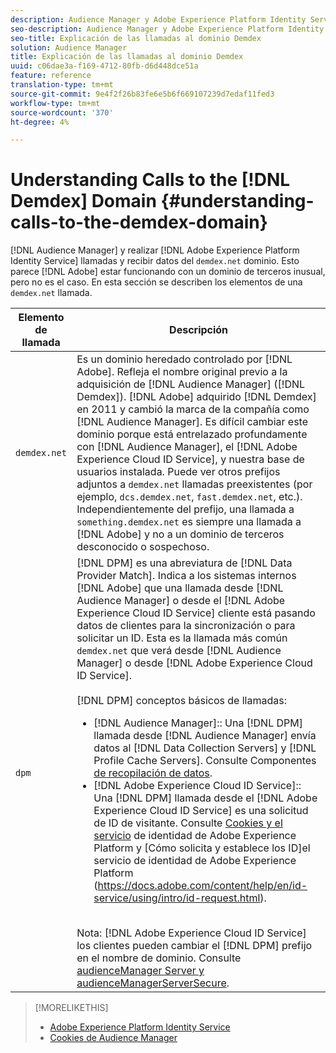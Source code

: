```yaml
---
description: Audience Manager y Adobe Experience Platform Identity Service realizan llamadas y reciben datos del dominio demdex.net. Esto puede parecer que Adobe está trabajando con un dominio de terceros inusual, pero no es el caso. Esta sección describe los elementos de una llamada demdex.net.
seo-description: Audience Manager y Adobe Experience Platform Identity Service realizan llamadas y reciben datos del dominio demdex.net. Esto puede parecer que Adobe está trabajando con un dominio de terceros inusual, pero no es el caso. Esta sección describe los elementos de una llamada demdex.net.
seo-title: Explicación de las llamadas al dominio Demdex
solution: Audience Manager
title: Explicación de las llamadas al dominio Demdex
uuid: c06dae3a-f169-4712-80fb-d6d448dce51a
feature: reference
translation-type: tm+mt
source-git-commit: 9e4f2f26b83fe6e5b6f669107239d7edaf11fed3
workflow-type: tm+mt
source-wordcount: '370'
ht-degree: 4%

---
```



# Understanding Calls to the [!DNL Demdex] Domain {#understanding-calls-to-the-demdex-domain}

[!DNL Audience Manager] y realizar [!DNL Adobe Experience Platform Identity Service] llamadas y recibir datos del `demdex.net` dominio. Esto parece [!DNL Adobe] estar funcionando con un dominio de terceros inusual, pero no es el caso. En esta sección se describen los elementos de una `demdex.net` llamada.

| Elemento de llamada | Descripción |
|---|---|
| `demdex.net` | Es un dominio heredado controlado por [!DNL Adobe]. Refleja el nombre original previo a la adquisición de [!DNL Audience Manager] ([!DNL Demdex]). [!DNL Adobe] adquirido [!DNL Demdex] en 2011 y cambió la marca de la compañía como [!DNL Audience Manager]. Es difícil cambiar este dominio porque está entrelazado profundamente con [!DNL Audience Manager], el [!DNL Adobe Experience Cloud ID Service], y nuestra base de usuarios instalada. Puede ver otros prefijos adjuntos a `demdex.net` llamadas preexistentes (por ejemplo, `dcs.demdex.net`, `fast.demdex.net`, etc.). Independientemente del prefijo, una llamada a `something.demdex.net` es siempre una llamada a [!DNL Adobe] y no a un dominio de terceros desconocido o sospechoso. |
| `dpm` | [!DNL DPM] es una abreviatura de [!DNL Data Provider Match]. Indica a los sistemas internos [!DNL Adobe] que una llamada desde [!DNL Audience Manager] o desde el [!DNL Adobe Experience Cloud ID Service] cliente está pasando datos de clientes para la sincronización o para solicitar un ID. Esta es la llamada más común `demdex.net` que verá desde [!DNL Audience Manager] o desde [!DNL Adobe Experience Cloud ID Service]. <br><br>[!DNL DPM] conceptos básicos de llamadas: <ul><li>[!DNL Audience Manager]:: Una [!DNL DPM] llamada desde [!DNL Audience Manager] envía datos al [!DNL Data Collection Servers] y [!DNL Profile Cache Servers]. Consulte Componentes [de recopilación de datos](../reference/system-components/components-data-collection.md).</li><li>[!DNL Adobe Experience Cloud ID Service]:: Una [!DNL DPM] llamada desde el [!DNL Adobe Experience Cloud ID Service] es una solicitud de ID de visitante. Consulte [Cookies y el servicio](https://docs.adobe.com/content/help/en/id-service/using/intro/cookies.html) de identidad de Adobe Experience Platform y [Cómo solicita y establece los ID]el servicio de identidad de Adobe Experience Platform (https://docs.adobe.com/content/help/en/id-service/using/intro/id-request.html).</li></ul><br>Nota: [!DNL Adobe Experience Cloud ID Service] los clientes pueden cambiar el [!DNL DPM] prefijo en el nombre de dominio. Consulte [audienceManager Server y audienceManagerServerSecure](https://docs.adobe.com/content/help/en/id-service/using/id-service-api/configurations/subdomain-config.html). |

>[!MORELIKETHIS]
>
>* [Adobe Experience Platform Identity Service](https://docs.adobe.com/content/help/en/id-service/using/home.html)
>* [Cookies de Audience Manager](https://docs.adobe.com/content/help/en/core-services/interface/ec-cookies/cookies-am.html)

